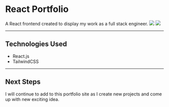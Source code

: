<h1> React Portfolio </h1>

<p>A React frontend created to display my work as a full stack engineer.

<img src="https://i.imgur.com/ieNCyGY.png" />
<img src="https://i.imgur.com/PjuzjWv.png" />

<hr />

<h2> Technologies Used </h2>
<ul>
    <li> React.js</li>
    <li>TailwindCSS</li>
</ul>

<hr/>

<h2> Next Steps </h2>
<p> I will continue to add to this portfolio site as I create new projects and come up with new exciting idea.</p>

